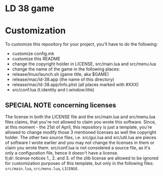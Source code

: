 # LD 38 game

# Customization
To customize this repository for your project, you'll have to do the following:
- customize config.mk
- customize this README
- change the copyright holder in LICENSE, src/main.lua and src/menu.lua
- change the name of the game in the following places:
 - release/linux/launch.sh (game title, aka $GAME)
 - release/mac/ld-38.app (the name of this directory)
 - release/mac/ld-38.app/Info.plist (all places marked with #XXX)
 - src/conf.lua (t.identity and t.window.title)

## **SPECIAL NOTE** concerning licenses
The license in both the LICENSE file and the src/main.lua and src/menu.lua files
claims, that you're not allowed to claim you wrote this software. Since, at this
moment - the 21st of April, this repository is just a template, you're allowed to
change modify those 3 mentioned licenses as well the copyright holder. The other
two source files, i.e. src/gui.lua and src/util.lua are pieces of software I wrote
earlier and you may not change the licenses in them or claim you wrote them.
src/conf.lua is not considered a source file, as it's only a configuration file,
hence it doesn't have a license.  
tl;dr: license notices 1., 2. and 3. of the zlib license are allowed to be ignored
for customization purposes of this template, but only in the following files:
`src/main.lua`, `src/menu.lua`, `LICENSE`.
